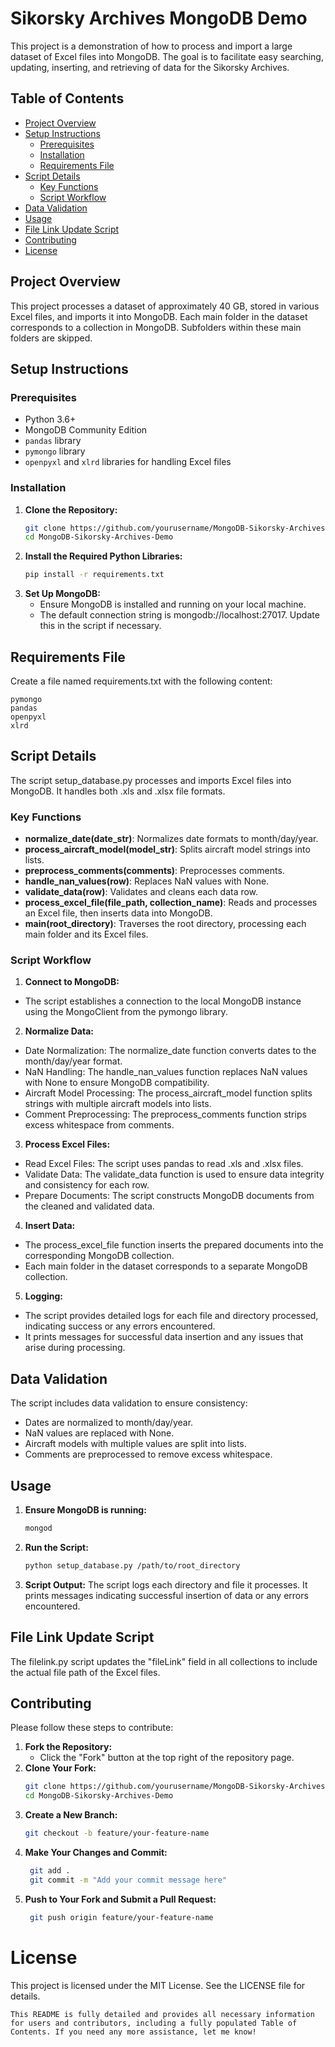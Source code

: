 # Sikorsky Archives MongoDB Demo

This project is a demonstration of how to process and import a large dataset of Excel files into MongoDB. The goal is to facilitate easy searching, updating, inserting, and retrieving of data for the Sikorsky Archives.

## Table of Contents

- [Project Overview](#project-overview)
- [Setup Instructions](#setup-instructions)
  - [Prerequisites](#prerequisites)
  - [Installation](#installation)
  - [Requirements File](#requirements-file)
- [Script Details](#script-details)
  - [Key Functions](#key-functions)
  - [Script Workflow](#script-workflow)
- [Data Validation](#data-validation)
- [Usage](#usage)
- [File Link Update Script](#file-link-update-script)
- [Contributing](#contributing)
- [License](#license)

## Project Overview

This project processes a dataset of approximately 40 GB, stored in various Excel files, and imports it into MongoDB. Each main folder in the dataset corresponds to a collection in MongoDB. Subfolders within these main folders are skipped.

## Setup Instructions

### Prerequisites

- Python 3.6+
- MongoDB Community Edition
- `pandas` library
- `pymongo` library
- `openpyxl` and `xlrd` libraries for handling Excel files

### Installation

1. **Clone the Repository:**
   ```bash
   git clone https://github.com/yourusername/MongoDB-Sikorsky-Archives-Demo.git
   cd MongoDB-Sikorsky-Archives-Demo
2. **Install the Required Python Libraries:**
   ```bash
   pip install -r requirements.txt
3. **Set Up MongoDB:**
   - Ensure MongoDB is installed and running on your local machine.
   - The default connection string is mongodb://localhost:27017. Update this in the script if necessary.

## Requirements File
Create a file named requirements.txt with the following content:
```
pymongo
pandas
openpyxl
xlrd
```

## Script Details 
The script setup_database.py processes and imports Excel files into MongoDB. It handles both .xls and .xlsx file formats.

### Key Functions

- **normalize_date(date_str)**: Normalizes date formats to month/day/year.
- **process_aircraft_model(model_str)**: Splits aircraft model strings into lists.
- **preprocess_comments(comments)**: Preprocesses comments.
- **handle_nan_values(row)**: Replaces NaN values with None.
- **validate_data(row)**: Validates and cleans each data row.
- **process_excel_file(file_path, collection_name)**: Reads and processes an Excel file, then inserts data into MongoDB.
- **main(root_directory)**: Traverses the root directory, processing each main folder and its Excel files.

### Script Workflow

1) **Connect to MongoDB:**

- The script establishes a connection to the local MongoDB instance using the MongoClient from the pymongo library.

2) **Normalize Data:**
- Date Normalization: The normalize_date function converts dates to the month/day/year format.
- NaN Handling: The handle_nan_values function replaces NaN values with None to ensure MongoDB compatibility.
- Aircraft Model Processing: The process_aircraft_model function splits strings with multiple aircraft models into lists.
- Comment Preprocessing: The preprocess_comments function strips excess whitespace from comments.

3) **Process Excel Files:**

- Read Excel Files: The script uses pandas to read .xls and .xlsx files.
- Validate Data: The validate_data function is used to ensure data integrity and consistency for each row.
- Prepare Documents: The script constructs MongoDB documents from the cleaned and validated data.

4) **Insert Data:**

- The process_excel_file function inserts the prepared documents into the corresponding MongoDB collection.
- Each main folder in the dataset corresponds to a separate MongoDB collection.

5) **Logging:**

- The script provides detailed logs for each file and directory processed, indicating success or any errors encountered.
- It prints messages for successful data insertion and any issues that arise during processing.

## Data Validation

The script includes data validation to ensure consistency:

- Dates are normalized to month/day/year.
- NaN values are replaced with None.
- Aircraft models with multiple values are split into lists.
- Comments are preprocessed to remove excess whitespace.

## Usage

1. **Ensure MongoDB is running:**
   ```bash
   mongod 
2. **Run the Script:**
   ```bash
   python setup_database.py /path/to/root_directory
3. **Script Output:**
The script logs each directory and file it processes.
It prints messages indicating successful insertion of data or any errors encountered.

## File Link Update Script
The filelink.py script updates the "fileLink" field in all collections to include the actual file path of the Excel files.

## Contributing

Please follow these steps to contribute:

1. **Fork the Repository:**
   - Click the "Fork" button at the top right of the repository page.
2. **Clone Your Fork:**
   ```bash
   git clone https://github.com/yourusername/MongoDB-Sikorsky-Archives-Demo.git
   cd MongoDB-Sikorsky-Archives-Demo
3. **Create a New Branch:**
   ```bash
   git checkout -b feature/your-feature-name
4. **Make Your Changes and Commit:**
   ```bash
    git add .
    git commit -m "Add your commit message here"

5. **Push to Your Fork and Submit a Pull Request:**
   ```bash
    git push origin feature/your-feature-name

# License
This project is licensed under the MIT License. See the LICENSE file for details.

`This README is fully detailed and provides all necessary information for users and contributors, including a fully populated Table of Contents. If you need any more assistance, let me know! `